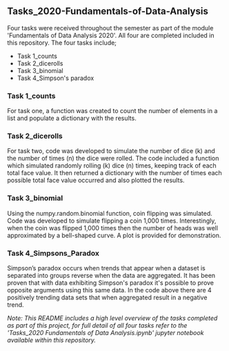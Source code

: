 ## Tasks_2020-Fundamentals-of-Data-Analysis
Four tasks were received throughout the semester as part of the module 'Fundamentals of Data Analysis 2020'. All four are completed included in this repository. The four tasks include;

- Task 1_counts
- Task 2_dicerolls
- Task 3_binomial
- Task 4_Simpson's paradox

### Task 1_counts
For task one, a function was created to count the number of elements in a list and populate a dictionary with the results.

### Task 2_dicerolls
For task two, code was developed to simulate the number of dice (k) and the number of times (n) the dice were rolled. The code included a function which simulated randomly rolling (k) dice (n) times, keeping track of each total face value. It then returned a dictionary with the number of times each possible total face value occurred and also plotted the results.

### Task 3_binomial
Using the numpy.random.binomial function, coin flipping was simulated. Code was developed to simulate flipping a coin 1,000 times. Interestingly, when the coin was flipped 1,000 times then the number of heads was well approximated by a bell-shaped curve. A plot is provided for demonstration.

### Task 4_Simpsons_Paradox
Simpson’s paradox occurs when trends that appear when a dataset is separated into groups reverse when the data are aggregated. It has been proven that with data exhibiting Simpson's paradox it's possible to prove opposite arguments using this same data. In the code above there are 4 positively trending data sets that when aggregated result in a negative trend.

*Note: This README includes a high level overview of the tasks completed as part of this project, for full detail of all four tasks refer to the 'Tasks_2020 Fundamentals of Data Analysis.ipynb' jupyter notebook available within this repository.*